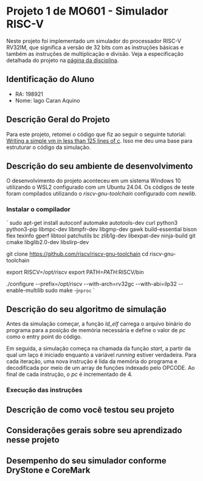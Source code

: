 # Projeto 1 de MO601 - Simulador RISC-V

Neste projeto foi implementado um simulador do processador RISC-V RV32IM, que significa a versão de 32 bits com as instruções básicas e também as instruções de multiplicação e divisão. Veja a especificação detalhada do projeto na [página da disciplina](https://www.ic.unicamp.br/~rodolfo/mo601/projeto1).

## Identificação do Aluno

- RA: 198921
- Nome: Iago Caran Aquino

## Descrição Geral do Projeto

Para este projeto, retomei o código que fiz ao seguir o seguinte tutorial: [Writing a simple vm in less than 125 lines of c](https://www.andreinc.net/2021/12/01/writing-a-simple-vm-in-less-than-125-lines-of-c).
Isso me deu uma base para estruturar o código da simulação.

## Descrição do seu ambiente de desenvolvimento

O desenvolvimento do projeto aconteceu em um sistema Windows 10 utilizando o WSL2 configurado com um Ubuntu 24.04.
Os códigos de teste foram compilados utilizando o *riscv-gnu-toolchain* configurado com *newlib*.

### Instalar o compilador

`
sudo apt-get install autoconf automake autotools-dev curl python3 python3-pip libmpc-dev libmpfr-dev libgmp-dev gawk build-essential bison flex texinfo gperf libtool patchutils bc zlib1g-dev libexpat-dev ninja-build git cmake libglib2.0-dev libslirp-dev

git clone https://github.com/riscv/riscv-gnu-toolchain
cd riscv-gnu-toolchain

export RISCV=/opt/riscv
export PATH=$PATH:$RISCV/bin

./configure --prefix=/opt/riscv --with-arch=rv32gc --with-abi=ilp32  --enable-multilib
sudo make -j`nproc`
`

## Descrição do seu algoritmo de simulação

Antes da simulação começar, a função *ld_elf* carrega o arquivo binário do programa para a posição de memória necessária e define o valor de *pc* como o entry point do código.

Em seguida, a simulação começa na chamada da função *start*, a partir da qual um laço é iniciado enquanto a variável *running* estiver verdadeira.
Para cada iteração, uma nova instrução é lida da memória do programa e decodificada por meio de um array de funções indexado pelo OPCODE.
Ao final de cada instrução, o *pc* é incrementado de 4.

### Execução das instruções



## Descrição de como você testou seu projeto



## Considerações gerais sobre seu aprendizado nesse projeto



## Desempenho do seu simulador conforme DryStone e CoreMark


